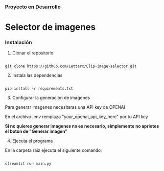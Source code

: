 ### **Proyecto en Desarrollo**

# Selector de imagenes

### Instalación

1. Clonar el repositorio

```

git clone https://github.com/Lettarx/Clip-image-selector.git

```
2. Instala las dependencias


```

pip install -r requirements.txt

```

3. Configurar la generación de imagenes

Para generar imagenes necesitaras una API key de OPENAI

En el archivo .env remplaza "your_openai_api_key_here" por tu API key

**Si no quieres generar imagenes no es necesario, simplemente no aprietes el boton de "Generar imagen"**

4. Ejecuta el programa

En la carpeta raiz ejecuta el siguiente comando:

```

streamlit run main.py

```


